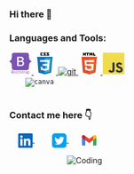 ### Hi there 👋
<h3 align="left">Languages and Tools:</h3>
<p align="left">
  <a href="https://getbootstrap.com" target="_blank">
    <img
      src="https://raw.githubusercontent.com/devicons/devicon/master/icons/bootstrap/bootstrap-plain-wordmark.svg"
      alt="bootstrap"
      width="40"
      height="40"
    />
  </a>
  <a href="https://www.w3schools.com/css/" target="_blank">
    <img
      src="https://raw.githubusercontent.com/devicons/devicon/master/icons/css3/css3-original-wordmark.svg"
      alt="css3"
      width="40"
      height="40"
    />
  </a>
  <a href="https://git-scm.com/" target="_blank">
    <img
      src="https://www.vectorlogo.zone/logos/git-scm/git-scm-icon.svg"
      alt="git"
      width="40"
      height="40"
    />
  </a>

  <a href="https://www.w3.org/html/" target="_blank">
    <img
      src="https://raw.githubusercontent.com/devicons/devicon/master/icons/html5/html5-original-wordmark.svg"
      alt="html5"
      width="40"
      height="40"
    />
  </a>

  <a href="https://developer.mozilla.org/en-US/docs/Web/JavaScript" target="_blank">
    <img
      src="https://raw.githubusercontent.com/devicons/devicon/master/icons/javascript/javascript-original.svg"
      alt="javascript"
      width="40"
      height="40"
    />
  </a>
  
  <code>
    <img src="https://github.com/pritmanvar/pritmanvar/blob/main/tools/canva.png?raw=true"
      alt="canva"
      width="40"
      height="40"
  />
  </code>
</p>

### Contact me here :point_down:

&nbsp; &nbsp; <a href="https://www.linkedin.com/in/rosita-sikarwar/">
<img align="center" width="26px" src="https://github.com/shruti-mayank/shruti-mayank/blob/main/assets/linkedin.jpeg" />
</a> &nbsp; &nbsp; &nbsp; &nbsp;
<a href="https://twitter.com/Rosita31563620">
<img align="center" width="26px" src="https://github.com/shruti-mayank/shruti-mayank/blob/main/assets/twitter.png" />
</a> &nbsp; &nbsp; &nbsp;
<a href="mailto:roshitasikarwar@gmail.com">
<img align="center" width="26px" src="https://github.com/shruti-mayank/shruti-mayank/blob/main/assets/gmail.png" />
</a>
<br>

<img align="right" alt="Coding" width="400" src="https://media0.giphy.com/media/26tn33aiTi1jkl6H6/giphy.gif?cid=ecf05e47hdjwauhmxun8qt7hh0fy0engzbvfw5dqv1vzm4ws&rid=giphy.gif&ct=g">
